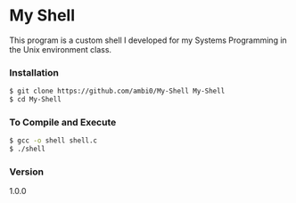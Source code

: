 # My Shell

This program is a custom shell I developed for my Systems Programming in the Unix environment class.

### Installation

```sh
$ git clone https://github.com/ambi0/My-Shell My-Shell
$ cd My-Shell
```

### To Compile and Execute

```sh
$ gcc -o shell shell.c
$ ./shell
```

### Version
1.0.0
